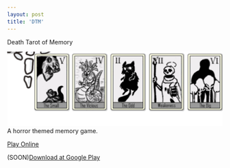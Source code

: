 ```yaml
---
layout: post
title: 'DTM'
---
```

  
Death Tarot of Memory  
  
![](/assets/img/games/game-6/example1.png)  
A horror themed memory game.  
  
[Play Online](https://marcelomesmo.itch.io/death-tarot-of-memory)  
   
(SOON)[Download at Google Play](#)  
  
